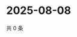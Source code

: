 # 2025-08-08

共 0 条

<!-- BEGIN ZHIHUVIDEO -->
<!-- 最后更新时间 Fri Aug 08 2025 17:18:36 GMT+0800 (China Standard Time) -->

<!-- END ZHIHUVIDEO -->
